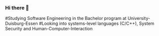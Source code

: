 ### Hi there 👋
#Studying Software Engineering in the Bachelor program at University-Duisburg-Essen 
#Looking into systems-level languages (C/C++), System Security and Human-Computer-Interaction
<!--
**Patafix-ude/Patafix-ude** is a ✨ _special_ ✨ repository because its `README.md` (this file) appears on your GitHub profile.

Here are some ideas to get you started:

- 🔭 I’m currently working on ...
- 🌱 I’m currently learning ...
- 👯 I’m looking to collaborate on ...
- 🤔 I’m looking for help with ...
- 💬 Ask me about ...
- 📫 How to reach me: ...
- 😄 Pronouns: ...
- ⚡ Fun fact: ...
-->
